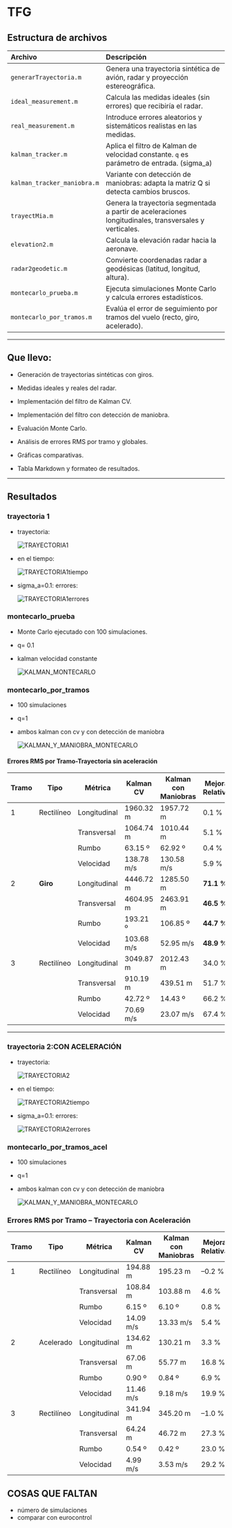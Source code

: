 # TFG

## Estructura de archivos

| Archivo | Descripción |
|:--------|:------------|
| `generarTrayectoria.m` | Genera una trayectoria sintética de avión, radar y proyección estereográfica. |
| `ideal_measurement.m` | Calcula las medidas ideales (sin errores) que recibiría el radar. |
| `real_measurement.m` | Introduce errores aleatorios y sistemáticos realistas en las medidas. |
| `kalman_tracker.m` | Aplica el filtro de Kalman de velocidad constante. `q` es parámetro de entrada. (sigma_a) |
| `kalman_tracker_maniobra.m` | Variante con detección de maniobras: adapta la matriz Q si detecta cambios bruscos. |
| `trayectMia.m` | Genera la trayectoria segmentada a partir de aceleraciones longitudinales, transversales y verticales. |
| `elevation2.m` | Calcula la elevación radar hacia la aeronave. |
| `radar2geodetic.m` | Convierte coordenadas radar a geodésicas (latitud, longitud, altura). |
| `montecarlo_prueba.m` | Ejecuta simulaciones Monte Carlo y calcula errores estadísticos. |
| `montecarlo_por_tramos.m` | Evalúa el error de seguimiento por tramos del vuelo (recto, giro, acelerado).|
---
## Que llevo:
- Generación de trayectorias sintéticas con giros.

- Medidas ideales y reales del radar.

- Implementación del filtro de Kalman CV.

- Implementación del filtro con detección de maniobra.

- Evaluación Monte Carlo.

- Análisis de errores RMS por tramo y globales.

- Gráficas comparativas.

- Tabla Markdown y formateo de resultados.
---

## Resultados
### trayectoria 1
- trayectoria: 

     ![TRAYECTORIA1](img/trayectoria_unica.jpg)

- en el tiempo: 

     ![TRAYECTORIA1tiempo](img/trayectoria_unica_tiempo.jpg)

- sigma_a=0.1: errores: 

     ![TRAYECTORIA1errores](img/errores_trayectoria_unica_q=0.1.jpg)

### montecarlo_prueba
- Monte Carlo ejecutado con 100 simulaciones.
- q= 0.1
- kalman velocidad constante

     ![KALMAN_MONTECARLO](img/montecarlo_prueba.jpg)

### montecarlo_por_tramos
- 100 simulaciones
- q=1
- ambos kalman con cv y con detección de maniobra

     ![KALMAN_Y_MANIOBRA_MONTECARLO](img/montecarlo_por_tramos.jpg)

#### Errores RMS por Tramo-Trayectoria sin aceleración

| Tramo | Tipo        | Métrica       | Kalman CV | Kalman con Maniobras | Mejora Relativa |
|-------|-------------|----------------|-----------|------------------------|------------------|
| 1     | Rectilíneo  | Longitudinal   | 1960.32 m | 1957.72 m              | 0.1 %            |
|       |             | Transversal    | 1064.74 m | 1010.44 m              | 5.1 %            |
|       |             | Rumbo          | 63.15 º   | 62.92 º                | 0.4 %            |
|       |             | Velocidad      | 138.78 m/s| 130.58 m/s             | 5.9 %            |
| 2     | **Giro**    | Longitudinal   | 4446.72 m | 1285.50 m              | **71.1 %**       |
|       |             | Transversal    | 4604.95 m | 2463.91 m              | **46.5 %**       |
|       |             | Rumbo          | 193.21 º  | 106.85 º               | **44.7 %**       |
|       |             | Velocidad      | 103.68 m/s| 52.95 m/s              | **48.9 %**       |
| 3     | Rectilíneo  | Longitudinal   | 3049.87 m | 2012.43 m              | 34.0 %           |
|       |             | Transversal    | 910.19 m  | 439.51 m               | 51.7 %           |
|       |             | Rumbo          | 42.72 º   | 14.43 º                | 66.2 %           |
|       |             | Velocidad      | 70.69 m/s | 23.07 m/s              | 67.4 %           |

---
### trayectoria 2:CON ACELERACIÓN

- trayectoria:

     ![TRAYECTORIA2](img/trayectoria_unica_acel.jpg)

- en el tiempo:

     ![TRAYECTORIA2tiempo](img/trayectoria_unica_tiempo_acel.jpg)

- sigma_a=0.1: errores:

     ![TRAYECTORIA2errores](img/errores_trayectoria_unica_q=0.1_acel.jpg)

### montecarlo_por_tramos_acel
- 100 simulaciones
- q=1
- ambos kalman con cv y con detección de maniobra

     ![KALMAN_Y_MANIOBRA_MONTECARLO](img/montecarlo_por_tramos_acel.jpg)

### Errores RMS por Tramo – Trayectoria con Aceleración

| Tramo | Tipo        | Métrica       | Kalman CV | Kalman con Maniobras | Mejora Relativa |
|-------|-------------|----------------|-----------|------------------------|------------------|
| 1     | Rectilíneo  | Longitudinal   | 194.88 m  | 195.23 m              | –0.2 %           |
|       |             | Transversal    | 108.84 m  | 103.88 m              | 4.6 %            |
|       |             | Rumbo          | 6.15 º    | 6.10 º                | 0.8 %            |
|       |             | Velocidad      | 14.09 m/s | 13.33 m/s             | 5.4 %            |
| 2     | Acelerado   | Longitudinal   | 134.62 m  | 130.21 m              | 3.3 %            |
|       |             | Transversal    | 67.06 m   | 55.77 m               | 16.8 %           |
|       |             | Rumbo          | 0.90 º    | 0.84 º                | 6.9 %            |
|       |             | Velocidad      | 11.46 m/s | 9.18 m/s              | 19.9 %           |
| 3     | Rectilíneo  | Longitudinal   | 341.94 m  | 345.20 m              | –1.0 %           |
|       |             | Transversal    | 64.24 m   | 46.72 m               | 27.3 %           |
|       |             | Rumbo          | 0.54 º    | 0.42 º                | 23.0 %           |
|       |             | Velocidad      | 4.99 m/s  | 3.53 m/s              | 29.2 %           |

 ## COSAS QUE FALTAN
- número de simulaciones
- comparar con eurocontrol

